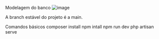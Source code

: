 Modelagem do banco
![image](https://github.com/sarev17/PRODEMGE-Projeto/assets/49326163/0f79cd40-e6b5-444c-a774-99e1d131487a)

A branch estável do projeto é a main.

Comandos básicos
composer install
npm intall
npm run dev
php artisan serve


